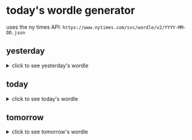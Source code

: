 # today's wordle generator

uses the ny times API: `https://www.nytimes.com/svc/wordle/v2/YYYY-MM-DD.json`

## yesterday

<details>
    <summary>click to see yesterday's wordle</summary>

    ninja

</details>

## today

<details>
    <summary>click to see today's wordle</summary>

    glaze

</details>

## tomorrow

<details>
    <summary>click to see tomorrow's wordle</summary>

    leash

</details>
